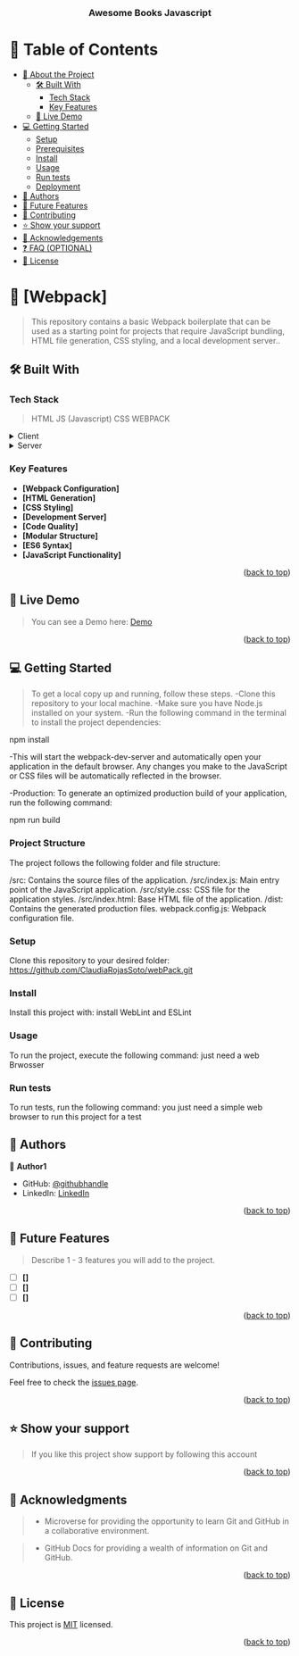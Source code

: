 <a name="readme-top"></a>

<div align="center">
  <br/>

  <h3><b>Awesome Books Javascript</b></h3>

</div>

# 📗 Table of Contents

-   [📖 About the Project](#about-project)
    -   [🛠 Built With](#built-with)
        -   [Tech Stack](#tech-stack)
        -   [Key Features](#key-features)
    -   [🚀 Live Demo](#live-demo)
-   [💻 Getting Started](#getting-started)
    -   [Setup](#setup)
    -   [Prerequisites](#prerequisites)
    -   [Install](#install)
    -   [Usage](#usage)
    -   [Run tests](#run-tests)
    -   [Deployment](#deployment)
-   [👥 Authors](#authors)
-   [🔭 Future Features](#future-features)
-   [🤝 Contributing](#contributing)
-   [⭐️ Show your support](#support)
-   [🙏 Acknowledgements](#acknowledgements)
-   [❓ FAQ (OPTIONAL)](#faq)
-   [📝 License](#license)

# 📖 [Webpack] <a name="about-project"></a>

> This repository contains a basic Webpack boilerplate that can be used as a starting point for projects that require JavaScript bundling, HTML file generation, CSS styling, and a local development server..

## 🛠 Built With <a name="built-with"></a>

### Tech Stack <a name="tech-stack"></a>

> HTML
> JS (Javascript)
> CSS
> WEBPACK


<details>
  <summary>Client</summary>
  <ul>
    <li><a href="#">HTML</a></li>
  </ul>
</details>

<details>
  <summary>Server</summary>
  <ul>
  </ul>
</details>


### Key Features <a name="key-features"></a>

-   **[Webpack Configuration]**
-   **[HTML Generation]**
-   **[CSS Styling]**
-   **[Development Server]**
-   **[Code Quality]**
-   **[Modular Structure]**
-   **[ES6 Syntax]**
-   **[JavaScript Functionality]**

<p align="right">(<a href="#readme-top">back to top</a>)</p>

## 🚀 Live Demo <a name="live-demo"></a>

> You can see a Demo here: [Demo](https://claudiarojassoto.github.io/webPack/)

<p align="right">(<a href="#readme-top">back to top</a>)</p>

## 💻 Getting Started <a name="getting-started"></a>

> To get a local copy up and running, follow these steps.
-Clone this repository to your local machine.
-Make sure you have Node.js installed on your system.
-Run the following command in the terminal to install the project dependencies:

npm install

-This will start the webpack-dev-server and automatically open your application in the default browser. Any changes you make to the JavaScript or CSS files will be automatically reflected in the browser.

-Production: To generate an optimized production build of your application, run the following command:

npm run build


### Project Structure

The project follows the following folder and file structure:

/src: Contains the source files of the application.
/src/index.js: Main entry point of the JavaScript application.
/src/style.css: CSS file for the application styles.
/src/index.html: Base HTML file of the application.
/dist: Contains the generated production files.
webpack.config.js: Webpack configuration file.

### Setup

Clone this repository to your desired folder: https://github.com/ClaudiaRojasSoto/webPack.git

### Install

Install this project with: install WebLint and ESLint

### Usage

To run the project, execute the following command: just need a web Brwosser

### Run tests

To run tests, run the following command: you just need a simple web browser to run this project for a test

<!-- AUTHORS -->

## 👥 Authors <a name="authors"></a>

👤 **Author1**

-   GitHub: [@githubhandle](https://github.com/ClaudiaRojasSoto)
-   LinkedIn: [LinkedIn](https://www.linkedin.com/in/claudia-soto-260504208/)


<p align="right">(<a href="#readme-top">back to top</a>)</p>

## 🔭 Future Features <a name="future-features"></a>

> Describe 1 - 3 features you will add to the project.

-   [ ] **[]**
-   [ ] **[]**
-   [ ] **[]**

<p align="right">(<a href="#readme-top">back to top</a>)</p>

## 🤝 Contributing <a name="contributing"></a>

Contributions, issues, and feature requests are welcome!

Feel free to check the [issues page](https://github.com/ClaudiaRojasSoto/webPack/issues).

<p align="right">(<a href="#readme-top">back to top</a>)</p>

## ⭐️ Show your support <a name="support"></a>

> If you like this project show support by following this account

<p align="right">(<a href="#readme-top">back to top</a>)</p>

<!-- ACKNOWLEDGEMENTS -->

## 🙏 Acknowledgments <a name="acknowledgements"></a>

> -   Microverse for providing the opportunity to learn Git and GitHub in a collaborative environment.

> -   GitHub Docs for providing a wealth of information on Git and GitHub.

<p align="right">(<a href="#readme-top">back to top</a>)</p>

<!-- LICENSE -->

## 📝 License <a name="license"></a>

This project is [MIT](./MIT) licensed.

<p align="right">(<a href="#readme-top">back to top</a>)</p>
